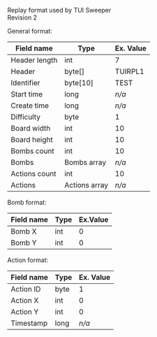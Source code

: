 Replay format used by TUI Sweeper  
Revision 2

General format:

| Field name    | Type          | Ex. Value |
|---------------|---------------|-----------|
| Header length | int           | 7         |
| Header        | byte\[\]      | TUIRPL1   |
| Identifier    | byte\[10\]    | TEST      |
| Start time    | long          | *n/a*     |
| Create time   | long          | *n/a*     |
| Difficulty    | byte          | 1         |
| Board width   | int           | 10        |
| Board height  | int           | 10        |
| Bombs count   | int           | 10        |
| Bombs         | Bombs array   | *n/a*     |
| Actions count | int           | 10        |
| Actions       | Actions array | *n/a*     |

Bomb format:

| Field name | Type | Ex.Value |
|------------|------|----------|
| Bomb X     | int  | 0        |
| Bomb Y     | int  | 0        |

Action format:

| Field name | Type | Ex. Value |
|------------|------|-----------|
| Action ID  | byte | 1         |
| Action X   | int  | 0         |
| Action Y   | int  | 0         |
| Timestamp  | long | *n/a*     |
